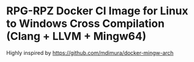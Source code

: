 # RPG-RPZ Docker CI Image for Linux to Windows Cross Compilation (Clang + LLVM + Mingw64)
Highly inspired by https://github.com/mdimura/docker-mingw-arch